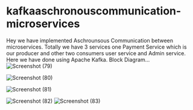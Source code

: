 # kafkaaschronouscommunication-microservices

Hey we have implemented Aschrounsous Communication between microservices. Totally we have 3 services one Payment Service which is our producer and other two consumers user service and Admin service.
 Here we have done using Apache Kafka.
 Block Diagram...
 ![Screenshot (79)](https://github.com/sivaganeshbathula70/kafkaaschronouscommunication-microservices/assets/60910411/6a4faa98-6cd6-42d4-9894-3c464cdeecc6)

![Screenshot (80)](https://github.com/sivaganeshbathula70/kafkaaschronouscommunication-microservices/assets/60910411/bc750d4f-261d-4f12-bc38-bb588629e412)

![Screenshot (81)](https://github.com/sivaganeshbathula70/kafkaaschronouscommunication-microservices/assets/60910411/fd4befd0-4293-404a-a432-083ae9652317)

![Screenshot (82)](https://github.com/sivaganeshbathula70/kafkaaschronouscommunication-microservices/assets/60910411/1dd18fb1-6e97-41f7-bc75-475e90281705)
![Screenshot (83)](https://github.com/sivaganeshbathula70/kafkaaschronouscommunication-microservices/assets/60910411/cb2ae495-a043-47ea-a06a-2a0d80071df7)

